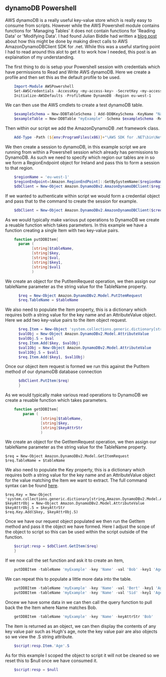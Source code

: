 dynamoDB Powershell
-------------------
AWS dynamoDB is a really useful key-value store which is really easy to consume from scripts. However while the AWS Powershell module contains functions for 'Managing Tables' it does not contain functions for 'Reading Data' or 'Modifying Data'.  I had found Julian Biddle had written a [blog post](https://anoriginalidea.wordpress.com/2015/01/20/using-amazon-aws-dynamodb-from-powershell/) about how this might be done by making direct calls to AWS AmazonDynamoDBClient SDK for .net. While this was a useful starting point I had to read around this alot to get it to work how I needed, this post is an explaination of my understanding.

The first thing to do is setup your Powershell session with credentials which have permissions to Read and Write AWS dynamoDB. Here we create a profile and then set this as the default profile to be used.

```powershell
    Import-Module AWSPowershell
    Set-AWSCredentials -AccessKey <my-access-key> -SecretKey <my-access-key-secret> -StoreAs DynamoDB
    Initialize-AWSDefaults -ProfileName DynamoDB -Region eu-west-1
```
We can then use the AWS cmdlets to create a test dynamoDB table.

```powershell
    $exampleSchema = New-DDBTableSchema | Add-DDBKeySchema -KeyName "Name" -KeyDataType "S"
    $exampleTable = New-DDBTable "myExample" -Schema $exampleSchema -ReadCapacity 5 -WriteCapacity 5
```
Then within our script we add the AmazonDynamoDB .net framework class.
```powershell
    Add-Type -Path (${env:ProgramFiles(x86)}+"\AWS SDK for .NET\bin\Net45\AWSSDK.DynamoDBv2.dll")
```
We then create a session to dynamoDB, in this example script we are running from within a Powershell session which already has permissions to DynamoDB. As such we need to specify which region our tables are in so we form a RegionEndpoint object for Ireland and pass this to form a session to that region.
```powershell
    $regionName = 'eu-west-1'
    $regionEndpoint=[Amazon.RegionEndPoint]::GetBySystemName($regionName)
    $dbClient = New-Object Amazon.DynamoDBv2.AmazonDynamoDBClient($regionEndpoint)
```
If we wanted to authenticate within script we would form a credential object and pass that to the command to create the session for example.
```powershell
    $dbClient = New-Object Amazon.DynamoDBv2.AmazonDynamoDBClient($creds, $regionEndpoint).
```
As we would typically make various put operations to DynamoDB we create a reuable function which takes parameters. In this example we have a function creating a single Item with two key-value pairs.
```powershell
    function putDDBItem{
      param (
            [string]$tableName,
            [string]$key,
            [string]$val,
            [string]$key1,
            [string]$val1
            )
```
We create an object for the PutItemRequest operation, we then assign our tableName parameter as the string value for the TableName property. 
```powershell
      $req = New-Object Amazon.DynamoDBv2.Model.PutItemRequest
      $req.TableName = $tableName
```
We also need to populate the Item property, this is a dictionary which requires both a string value for the key name and an AttributeValue object. Here we add two key-value pairs to the item object request.
```powershell
      $req.Item = New-Object 'system.collections.generic.dictionary[string,Amazon.DynamoDBv2.Model.AttributeValue]'
      $valObj = New-Object Amazon.DynamoDBv2.Model.AttributeValue
      $valObj.S = $val
      $req.Item.Add($key, $valObj)
      $val1Obj = New-Object Amazon.DynamoDBv2.Model.AttributeValue
      $val1Obj.S = $val1
      $req.Item.Add($key1, $val1Obj)
```
Once our object item request is formed we run this against the PutItem method of our dynamoDB database connection
```powershell
      $dbClient.PutItem($req)
      }
```
As we would typically make various read operations to DynamoDB we create a reuable function which takes parameters. 
```powershell
    function getDDBItem{
        param (
                [string]$tableName,
                [string]$key,
                [string]$keyAttrStr
                )
 ```
 We create an object for the GetItemRequest operation, we then assign our tableName parameter as the string value for the TableName property. 

    $req = New-Object Amazon.DynamoDBv2.Model.GetItemRequest
    $req.TableName = $tableName

We also need to populate the Key property, this is a dictionary which requires both a string value for the key name and an AttributeValue object for the value matching the Item we want to extract. The full command syntax can be found [here](http://docs.aws.amazon.com/sdkfornet/v3/apidocs/items/DynamoDBv2/TDynamoDBv2GetItemRequest.html).

    $req.Key = New-Object 'system.collections.generic.dictionary[string,Amazon.DynamoDBv2.Model.AttributeValue]'
    $keyAttrObj = New-Object Amazon.DynamoDBv2.Model.AttributeValue
    $keyAttrObj.S = $keyAttrStr
    $req.Key.Add($key, $keyAttrObj.S)

Once we have our request object populated we then run the GetItem method and pass it the object we have formed. Here I adjust the scope of the object to script so this can be used within the script outside of the function.
```powershell
    $script:resp = $dbClient.GetItem($req)
    }
```
If we now call the set function and ask it to create an item,
```powershell
    putDDBItem -tableName 'myExample' -key 'Name' -val 'Bob' -key1 'Age' -val1 '21'
```
We can repeat this to populate a little more data into the table.
```powershell
    putDDBItem -tableName 'myExample' -key 'Name' -val 'Bert' -key1 'Age' -val1 '22'
    putDDBItem -tableName 'myExample' -key 'Name' -val 'Sid' -key1 'Age' -val1 '23'
```
Oncew we have some data in we can then call the query function to pull back the the Item where Name matches Bob. 
```powershell
    getDDBItem -tableName 'myExample' -key 'Name' -keyAttrStr 'Bob'
```
The item is returned as an object, we can then display the contents of any key value pair such as Hugh's age,  note the key value pair are also objects so we view the .S string attribute.
```powershell
    $script:resp.Item.'Age'.S
```
As for this example I scoped the object to script it will not be cleaned so we reset this to $null once we have consumed it.
```powershell
    $script:resp = $null
```
